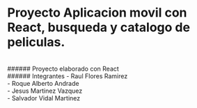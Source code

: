 # Proyecto Aplicacion movil con React, busqueda y catalogo de peliculas.
<br/>
###### Proyecto elaborado con React
<br/>
###### Integrantes
- Raul Flores Ramirez<br/>
- Roque Alberto Andrade<br/>
- Jesus Martinez Vazquez<br/>
- Salvador Vidal Martinez
